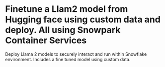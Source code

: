 # Finetune a Llam2 model from Hugging face using custom data and deploy. All using Snowpark Container Services
Deploy Llama 2 models to securely interact and run within Snowflake environment. Includes a fine tuned model using custom data.
